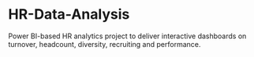 # HR-Data-Analysis
Power BI-based HR analytics project to deliver interactive dashboards on turnover, headcount, diversity, recruiting and performance.
